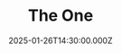 ---
video:
  type: vimeo
  id: 1050573487
speaker:
  permalink: bart-wilkins
  name: Bart Wilkins
title: The One
image: https://i.imgur.com/p3diVQV.jpeg
date: 2025-01-26T14:30:00.000Z
---